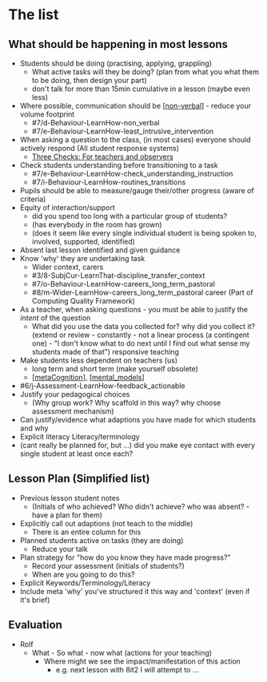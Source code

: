 The list
========

What should be happening in most lessons
----------------------------------------

* Students should be doing (practising, applying, grappling)
    * What active tasks will they be doing? (plan from what you what them to be doing, then design your part)
    * don't talk for more than 15min cumulative in a lesson (maybe even less)
* Where possible, communication should be [[non-verbal]] - reduce your volume footprint
    * #7/d-Behaviour-LearnHow-non_verbal 
    * #7/e-Behaviour-LearnHow-least_intrusive_intervention
* When asking a question to the class, (in most cases) everyone should actively respond (All student response systems)
    * [Three Checks: For teachers and observers](https://teacherhead.com/2023/11/21/three-checks-for-teachers-and-observers/)
* Check students understanding before transitioning to a task 
    * #7/e-Behaviour-LearnHow-check_understanding_instruction 
    * #7/i-Behaviour-LearnHow-routines_transitions
* Pupils should be able to measure/gauge their/other progress (aware of criteria)
* Equity of interaction/support
    * did you spend too long with a particular group of students?
    * (has everybody in the room has grown)
    * (does it seem like every single individual student is being spoken to, involved, supported, identified)
* Absent last lesson identified and given guidance
* Know 'why' they are undertaking task
    * Wider context, carers
    * #3/8-SubjCur-LearnThat-discipline_transfer_context
    * #7/o-Behaviour-LearnHow-careers_long_term_pastoral
    * #8/m-Wider-LearnHow-careers_long_term_pastoral career (Part of Computing Quality Framework) 
* As a teacher, when asking questions - you must be able to justify the _intent_ of the question
    * What did you use the data you collected for? why did you collect it? (extend or review - constantly - not a linear process (a contingent one) - "I don't know what to do next until I find out what sense my students made of that") responsive teaching
* Make students less dependent on teachers (us)
    * long term and short term (make yourself obsolete)
    * [[metaCognition]], [[mental_models]]
* #6/j-Assessment-LearnHow-feedback_actionable
* Justify your pedagogical choices
    * (Why group work? Why scaffold in this way? why choose assessment mechanism)
* Can justify/evidence what adaptions you have made for which students and why
* Explicit literacy Literacy/terminology
* (cant really be planned for, but ...) did you make eye contact with every single student at least once each?


Lesson Plan (Simplified list)
-----------
* Previous lesson student notes 
    * (Initials of who achieved? Who didn't achieve? who was absent? - have a plan for them)
* Explicitly call out adaptions (not teach to the middle)
    * There is an entire column for this
* Planned students active on tasks (they are doing)
    * Reduce your talk
* Plan strategy for "how do you know they have made progress?"
    * Record your assessment (initials of students?)
    * When are you going to do this?
* Explicit Keywords/Terminology/Literacy
* Include meta 'why' you've structured it this way and 'context' (even if it's brief)


Evaluation
----------

* Rolf
    * What - So what - now what (actions for your teaching)
        * Where might we see the impact/manifestation of this action
            * e.g. next lesson with 8it2 I will attempt to ...


[//begin]: # "Autogenerated link references for markdown compatibility"
[non-verbal]: non-verbal.md "Non-verbal"
[metaCognition]: metaCognition.md "Meta-cognition"
[mental_models]: mental_models.md "mental_models"
[//end]: # "Autogenerated link references"
